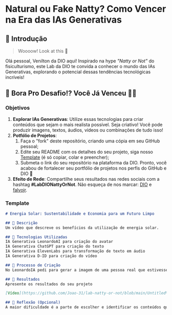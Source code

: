 # Natural ou Fake Natty? Como Vencer na Era das IAs Generativas

## 🚀 Introdução

> Woooow! Look at this 👀

Olá pessoal, Venilton da DIO aqui! Inspirado na hype _"Natty or Not"_ do fisiculturismo, este Lab da DIO te convida a conhecer o mundo das IAs Generativas, explorando o potencial dessas tendências tecnológicas incríveis!

## 🎯 Bora Pro Desafio!? Você Já Venceu 💪🤓

### Objetivos

1. **Explorar IAs Generativas**: Utilize essas tecnologias para criar conteúdos que sejam o mais realista possível. Seja criativo! Você pode produzir imagens, textos, áudios, vídeos ou combinações de tudo isso!
1. **Potfólio de Projetos**:
    1. Faça o "fork" deste repositório, criando uma cópia em seu GitHub pessoal;
    2. Edite seu README com os detalhes do seu projeto, siga nosso [Template](#template) (é só copiar, colar e preencher);
    3. Submeta o link do seu repositório na plataforma da DIO. Pronto, você acabou de fortalecer seu portfólio de projetos nos perfis do GitHub e DIO 🚀
1. **Efeito de Rede**: Compartilhe seus resultados nas redes sociais com a hashtag **#LabDIONattyOrNot**. Não esqueça de nos marcar: [DIO](https://www.linkedin.com/school/dio-makethechange) e [falvojr](https://www.linkedin.com/in/falvojr).

### Template

```markdown
# Energia Solar: Sustentabilidade e Economia para um Futuro Limpo

## 📒 Descrição
Um vídeo que descreve os benefícios da utilização de energia solar.

## 🤖 Tecnologias Utilizadas
IA Generativa LeonardoAI para criação do avatar
IA Generativa ChatGPT para criação do texto
IA Generativa ElevenLabs para transformação de texto em áudio
IA Generativa D-ID para criação do vídeo

## 🧐 Processo de Criação
No LeonardoIA pedi para gerar a imagem de uma pessoa real que estivesse de frente para criação do avatar, no chatGPT pedi parar criar um texto sobre o uso de energia solar, no elevenLabs utilizei o texto gerado para crirar a voz e no D-ID reuni os elementos gerados para a criação do vídeo falando sobre a energia solar.

## 🚀 Resultados
Apresente os resultados do seu projeto

[Vídeo](https://github.com/Joao-31/lab-natty-or-not/blob/main/Untitled%20video.mp4)

## 💭 Reflexão (Opcional)
A maior dificuldade é a parte de escolher e identificar os conteúdos que mais se assemelham com a relidade, pois apesar das IAs possuirem traços de realidade muito bons, ainda é possível identificar se é natty or fake natty.
```


